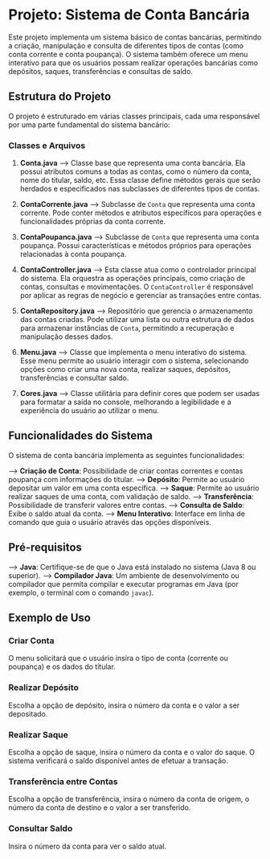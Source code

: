 # Projeto: Sistema de Conta Bancária

Este projeto implementa um sistema básico de contas bancárias, permitindo a criação, manipulação e consulta de diferentes tipos de contas (como conta corrente e conta poupança). O sistema também oferece um menu interativo para que os usuários possam realizar operações bancárias como depósitos, saques, transferências e consultas de saldo.

## Estrutura do Projeto

O projeto é estruturado em várias classes principais, cada uma responsável por uma parte fundamental do sistema bancário:

### Classes e Arquivos

1. **Conta.java**
   --> Classe base que representa uma conta bancária. Ela possui atributos comuns a todas as contas, como o número da conta, nome do titular, saldo, etc. Essa classe define métodos gerais que serão herdados e especificados nas subclasses de diferentes tipos de contas.
   
2. **ContaCorrente.java**
   --> Subclasse de `Conta` que representa uma conta corrente. Pode conter métodos e atributos específicos para operações e funcionalidades próprias da conta corrente.

3. **ContaPoupanca.java**
   --> Subclasse de `Conta` que representa uma conta poupança. Possui características e métodos próprios para operações relacionadas à conta poupança.

4. **ContaController.java**
   --> Esta classe atua como o controlador principal do sistema. Ela orquestra as operações principais, como criação de contas, consultas e movimentações. O `ContaController` é responsável por aplicar as regras de negócio e gerenciar as transações entre contas.

5. **ContaRepository.java**
   --> Repositório que gerencia o armazenamento das contas criadas. Pode utilizar uma lista ou outra estrutura de dados para armazenar instâncias de `Conta`, permitindo a recuperação e manipulação desses dados.
   
6. **Menu.java**
   --> Classe que implementa o menu interativo do sistema. Esse menu permite ao usuário interagir com o sistema, selecionando opções como criar uma nova conta, realizar saques, depósitos, transferências e consultar saldo.

7. **Cores.java**
   --> Classe utilitária para definir cores que podem ser usadas para formatar a saída no console, melhorando a legibilidade e a experiência do usuário ao utilizar o menu.

## Funcionalidades do Sistema

O sistema de conta bancária implementa as seguintes funcionalidades:

--> **Criação de Conta**: Possibilidade de criar contas correntes e contas poupança com informações do titular.
--> **Depósito**: Permite ao usuário depositar um valor em uma conta específica.
--> **Saque**: Permite ao usuário realizar saques de uma conta, com validação de saldo.
--> **Transferência**: Possibilidade de transferir valores entre contas.
--> **Consulta de Saldo**: Exibe o saldo atual da conta.
--> **Menu Interativo**: Interface em linha de comando que guia o usuário através das opções disponíveis.

## Pré-requisitos

--> **Java**: Certifique-se de que o Java está instalado no sistema (Java 8 ou superior).
--> **Compilador Java**: Um ambiente de desenvolvimento ou compilador que permita compilar e executar programas em Java (por exemplo, o terminal com o comando `javac`).

## Exemplo de Uso

### Criar Conta
O menu solicitará que o usuário insira o tipo de conta (corrente ou poupança) e os dados do titular.

### Realizar Depósito
Escolha a opção de depósito, insira o número da conta e o valor a ser depositado.

### Realizar Saque
Escolha a opção de saque, insira o número da conta e o valor do saque. O sistema verificará o saldo disponível antes de efetuar a transação.

### Transferência entre Contas
Escolha a opção de transferência, insira o número da conta de origem, o número da conta de destino e o valor a ser transferido.

### Consultar Saldo
Insira o número da conta para ver o saldo atual.
